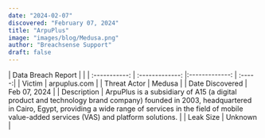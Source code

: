 ```yaml
---
date: "2024-02-07"
discovered: "February 07, 2024"
title: "ArpuPlus"
image: "images/blog/Medusa.png"
author: "Breachsense Support"
draft: false
---
```


| Data Breach Report           |              | 
| :-----------: | :-------------:     |:-------------:    | :-----:|
| Victim      | arpuplus.com      | 
| Threat Actor      | Medusa      | 
| Date Discovered      | Feb 07, 2024      | 
| Description      | ArpuPlus is a subsidiary of A15 (a digital product and technology brand company) founded in 2003, headquartered in Cairo, Egypt, providing a wide range of services in the field of mobile value-added services (VAS) and platform solutions.      | 
| Leak Size      | Unknown      | 

